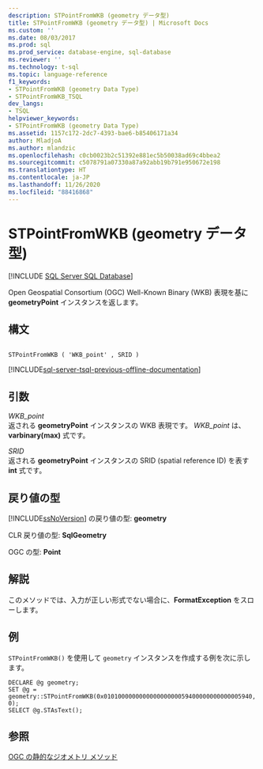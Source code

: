 ```yaml
---
description: STPointFromWKB (geometry データ型)
title: STPointFromWKB (geometry データ型) | Microsoft Docs
ms.custom: ''
ms.date: 08/03/2017
ms.prod: sql
ms.prod_service: database-engine, sql-database
ms.reviewer: ''
ms.technology: t-sql
ms.topic: language-reference
f1_keywords:
- STPointFromWKB (geometry Data Type)
- STPointFromWKB_TSQL
dev_langs:
- TSQL
helpviewer_keywords:
- STPointFromWKB (geometry Data Type)
ms.assetid: 1157c172-2dc7-4393-bae6-b85406171a34
author: MladjoA
ms.author: mlandzic
ms.openlocfilehash: c0cb0023b2c51392e881ec5b50038ad69c4bbea2
ms.sourcegitcommit: c5078791a07330a87a92abb19b791e950672e198
ms.translationtype: HT
ms.contentlocale: ja-JP
ms.lasthandoff: 11/26/2020
ms.locfileid: "88416868"
---
```

# <a name="stpointfromwkb-geometry-data-type"></a>STPointFromWKB (geometry データ型)
[!INCLUDE [SQL Server SQL Database](../../includes/applies-to-version/sql-asdb.md)]

Open Geospatial Consortium (OGC) Well-Known Binary (WKB) 表現を基に **geometryPoint** インスタンスを返します。
  
## <a name="syntax"></a>構文  
  
```  
  
STPointFromWKB ( 'WKB_point' , SRID )  
```  
  
[!INCLUDE[sql-server-tsql-previous-offline-documentation](../../includes/sql-server-tsql-previous-offline-documentation.md)]

## <a name="arguments"></a>引数
 *WKB_point*  
 返される **geometryPoint** インスタンスの WKB 表現です。 *WKB_point* は、**varbinary(max)** 式です。  
  
 *SRID*  
 返される **geometryPoint** インスタンスの SRID (spatial reference ID) を表す **int** 式です。  
  
## <a name="return-types"></a>戻り値の型  
 [!INCLUDE[ssNoVersion](../../includes/ssnoversion-md.md)] の戻り値の型: **geometry**  
  
 CLR 戻り値の型: **SqlGeometry**  
  
 OGC の型: **Point**  
  
## <a name="remarks"></a>解説  
 このメソッドでは、入力が正しい形式でない場合に、**FormatException** をスローします。  
  
## <a name="examples"></a>例  
 `STPointFromWKB()` を使用して `geometry` インスタンスを作成する例を次に示します。  
  
```  
DECLARE @g geometry;   
SET @g = geometry::STPointFromWKB(0x010100000000000000000059400000000000005940, 0);  
SELECT @g.STAsText();  
```  
  
## <a name="see-also"></a>参照  
 [OGC の静的なジオメトリ メソッド](../../t-sql/spatial-geometry/ogc-static-geometry-methods.md)  
  
  

